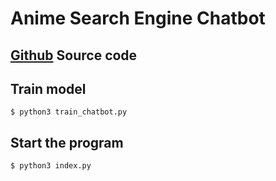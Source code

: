 # Anime Search Engine Chatbot

## [Github](https://github.com/rancou/chatbot) Source code


## Train model
```
$ python3 train_chatbot.py
```

## Start the program
```
$ python3 index.py
```




